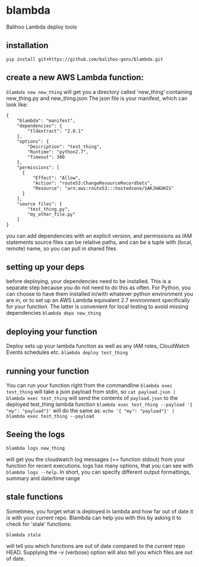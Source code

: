 # blambda
Balihoo Lambda deploy tools

## installation
`pip install git+https://github.com/balihoo-gens/blambda.git`

## create a new AWS Lambda function:
`blambda new new_thing`
will get you a directory called 'new_thing' containing new_thing.py and new_thing.json
The json file is your manifest, which can look like:
```
{
    "blambda": "manifest",
    "dependencies": {
        "tldextract": "2.0.1"
    },
    "options": {
        "Description": "test_thing",
        "Runtime": "python2.7",
        "Timeout": 300
    },
    "permissions": [
      {
          "Effect": "Allow",
          "Action": "route53:ChangeResourceRecordSets",
          "Resource": "arn:aws:route53:::hostedzone/SAKJHAUHIS"
      }
    ],
    "source files": [
        "test_thing.py",
        "my_other_file.py"
    ]
}
```

you can add dependencies with an explicit version, and permissions as IAM statements
source files can be relative paths, and can be a tuple with (local, remote) name, so you can pull in shared files

## setting up your deps
before deploying, your dependencies need to be installed. This is a separate step because you do not need to do this as often. For Python, you can choose to have them installed in/with whatever python environment you are in, or to set up an AWS Lambda equivalent 2.7 environment specifically for your function. The latter is convenient for local testing to avoid missing dependencies
`blambda deps new_thing`

## deploying your function
Deploy sets up your lambda function as well as any IAM roles, CloudWatch Events schedules etc.
`blambda deploy test_thing`

## running your function
You can run your function right from the commandline
`blambda exec test_thing`
will take a json payload from stdin, so
`cat payload.json | blambda exec test_thing`
will send the contents of `payload.json` to the deployed test_thing lambda function
`blambda exec test_thing --payload '{ "my": "payload"}'`
will do the same as:
`echo '{ "my": "payload"}' | blambda exec test_thing --payload`

## Seeing the logs
```
blambda logs new_thing
```
will get you the cloudwatch log messages (== function stdout) from your function for recent executions. logs has many options, that you can see with `blambda logs --help`. In short, you can specify different output formattings, summary and date/time range

## stale functions
Sometimes, you forget what is deployed in lambda and how far out of date it is with your current repo.
Blambda can help you with this by asking it to check for 'stale' functions:
```
blambda stale
```
will tell you which functions are out of date compared to the current repo HEAD.
Supplying the -v (verbose) option will also tell you which files are out of date.
